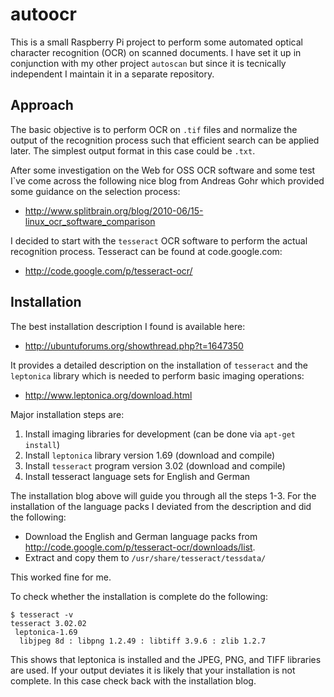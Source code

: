 autoocr
=======

This is a small Raspberry Pi project to perform some automated optical character recognition (OCR) 
on scanned documents. 
I have set it up in conjunction with my other project `autoscan` but since it is tecnically independent 
I maintain it in a separate repository.


Approach
--------

The basic objective is to perform OCR on `.tif` files and normalize the output of the recognition process such 
that efficient search can be applied later.
The simplest output format in this case could be `.txt`.

After some investigation on the Web for OSS OCR software and some test I`ve come across the following nice blog 
from Andreas Gohr which provided some guidance on the selection process:

* http://www.splitbrain.org/blog/2010-06/15-linux_ocr_software_comparison

I decided to start with the `tesseract` OCR software to perform the actual recognition process. 
Tesseract can be found at code.google.com:

* http://code.google.com/p/tesseract-ocr/


Installation
------------

The best installation description I found is available here:

* http://ubuntuforums.org/showthread.php?t=1647350

It provides a detailed description on the installation of `tesseract` and the `leptonica` library which is needed to perform basic imaging operations:

* http://www.leptonica.org/download.html

Major installation steps are:

1. Install imaging libraries for development (can be done via `apt-get install`)
2. Install `leptonica` library version 1.69 (download and compile)
3. Install `tesseract` program version 3.02 (download and compile)
3. Install tesseract language sets for English and German

The installation blog above will guide you through all the steps 1-3. 
For the installation of the language packs I deviated from the description and did the following:

* Download the English and German language packs from http://code.google.com/p/tesseract-ocr/downloads/list.
* Extract and copy them to `/usr/share/tesseract/tessdata/`

This worked fine for me.

To check whether the installation is complete do the following:

    $ tesseract -v
    tesseract 3.02.02
	 leptonica-1.69
      libjpeg 8d : libpng 1.2.49 : libtiff 3.9.6 : zlib 1.2.7

This shows that leptonica is installed and the JPEG, PNG, and TIFF libraries are used. 
If your output deviates it is likely that your installation is not complete. 
In this case check back with the installation blog.







